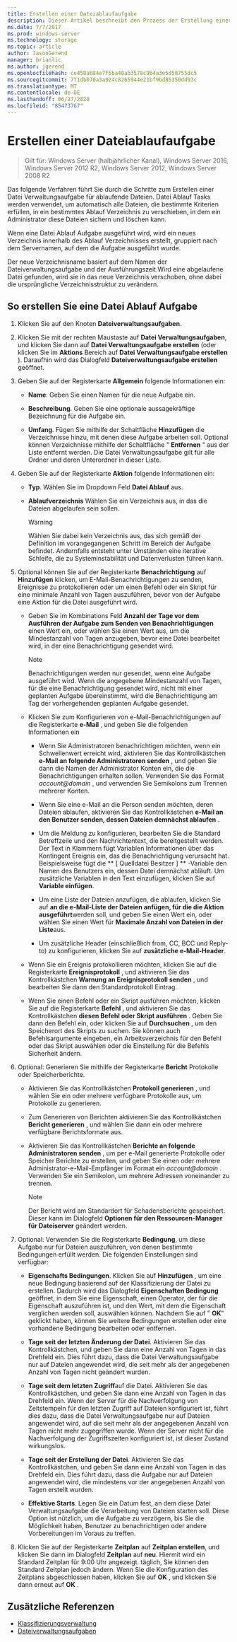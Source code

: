 ```yaml
---
title: Erstellen einer Dateiablaufaufgabe
description: Dieser Artikel beschreibt den Prozess der Erstellung einer Datei Verwaltungsaufgabe für Dateien, die ablaufen.
ms.date: 7/7/2017
ms.prod: windows-server
ms.technology: storage
ms.topic: article
author: JasonGerend
manager: brianlic
ms.author: jgerend
ms.openlocfilehash: ce458ab84e7f6ba40ab3578c9b4a3e5d58755dc5
ms.sourcegitcommit: 771db070a3a924c8265944e21bf9bd85350dd93c
ms.translationtype: MT
ms.contentlocale: de-DE
ms.lasthandoff: 06/27/2020
ms.locfileid: "85473767"
---
```

# <a name="create-a-file-expiration-task"></a>Erstellen einer Dateiablaufaufgabe

> Gilt für: Windows Server (halbjährlicher Kanal), Windows Server 2016, Windows Server 2012 R2, Windows Server 2012, Windows Server 2008 R2

Das folgende Verfahren führt Sie durch die Schritte zum Erstellen einer Datei Verwaltungsaufgabe für ablaufende Dateien. Datei Ablauf Tasks werden verwendet, um automatisch alle Dateien, die bestimmte Kriterien erfüllen, in ein bestimmtes Ablauf Verzeichnis zu verschieben, in dem ein Administrator diese Dateien sichern und löschen kann.

Wenn eine Datei Ablauf Aufgabe ausgeführt wird, wird ein neues Verzeichnis innerhalb des Ablauf Verzeichnisses erstellt, gruppiert nach dem Servernamen, auf dem die Aufgabe ausgeführt wurde.

Der neue Verzeichnisname basiert auf dem Namen der Dateiverwaltungsaufgabe und der Ausführungszeit.Wird eine abgelaufene Datei gefunden, wird sie in das neue Verzeichnis verschoben, ohne dabei die ursprüngliche Verzeichnisstruktur zu verändern.

## <a name="to-create-a-file-expiration-task"></a>So erstellen Sie eine Datei Ablauf Aufgabe

1. Klicken Sie auf den Knoten **Dateiverwaltungsaufgaben**.

2. Klicken Sie mit der rechten Maustaste auf **Datei Verwaltungsaufgaben**, und klicken Sie dann auf **Datei Verwaltungsaufgabe erstellen** (oder klicken Sie im **Aktions** Bereich auf **Datei Verwaltungsaufgabe erstellen** ). Daraufhin wird das Dialogfeld **Dateiverwaltungsaufgabe erstellen** geöffnet.

3. Geben Sie auf der Registerkarte **Allgemein** folgende Informationen ein:

   -   **Name**: Geben Sie einen Namen für die neue Aufgabe ein.

   -   **Beschreibung**. Geben Sie eine optionale aussagekräftige Bezeichnung für die Aufgabe ein.

   -   **Umfang**. Fügen Sie mithilfe der Schaltfläche **Hinzufügen** die Verzeichnisse hinzu, mit denen diese Aufgabe arbeiten soll. Optional können Verzeichnisse mithilfe der Schaltfläche " **Entfernen** " aus der Liste entfernt werden. Die Datei Verwaltungsaufgabe gilt für alle Ordner und deren Unterordner in dieser Liste.

4. Geben Sie auf der Registerkarte **Aktion** folgende Informationen ein:

   - **Typ**. Wählen Sie im Dropdown Feld **Datei Ablauf** aus.

   - **Ablaufverzeichnis** Wählen Sie ein Verzeichnis aus, in das die Dateien abgelaufen sein sollen.

     > [!Warning]
     > Wählen Sie dabei kein Verzeichnis aus, das sich gemäß der Definition im vorangegangenen Schritt im Bereich der Aufgabe befindet. Andernfalls entsteht unter Umständen eine iterative Schleife, die zu Systeminstabilität und Datenverlusten führen kann.

5. Optional können Sie auf der Registerkarte **Benachrichtigung** auf **Hinzufügen** klicken, um E-Mail-Benachrichtigungen zu senden, Ereignisse zu protokollieren oder um einen Befehl oder ein Skript für eine minimale Anzahl von Tagen auszuführen, bevor von der Aufgabe eine Aktion für die Datei ausgeführt wird.

   - Geben Sie im Kombinations Feld **Anzahl der Tage vor dem Ausführen der Aufgabe zum Senden von Benachrichtigungen** einen Wert ein, oder wählen Sie einen Wert aus, um die Mindestanzahl von Tagen anzugeben, bevor eine Datei bearbeitet wird, in der eine Benachrichtigung gesendet wird.

     > [!Note]
     > Benachrichtigungen werden nur gesendet, wenn eine Aufgabe ausgeführt wird. Wenn die angegebene Mindestanzahl von Tagen, für die eine Benachrichtigung gesendet wird, nicht mit einer geplanten Aufgabe übereinstimmt, wird die Benachrichtigung am Tag der vorhergehenden geplanten Aufgabe gesendet.

   - Klicken Sie zum Konfigurieren von e-Mail-Benachrichtigungen auf die Registerkarte **e-Mail** , und geben Sie die folgenden Informationen ein

     - Wenn Sie Administratoren benachrichtigen möchten, wenn ein Schwellenwert erreicht wird, aktivieren Sie das Kontrollkästchen **e-Mail an folgende Administratoren senden** , und geben Sie dann die Namen der Administrator Konten ein, die die Benachrichtigungen erhalten sollen. Verwenden Sie das Format <em>account@domain</em> , und verwenden Sie Semikolons zum Trennen mehrerer Konten.

     - Wenn Sie eine e-Mail an die Person senden möchten, deren Dateien ablaufen, aktivieren Sie das Kontrollkästchen **e-Mail an den Benutzer senden, dessen Dateien demnächst ablaufen** .

     - Um die Meldung zu konfigurieren, bearbeiten Sie die Standard Betreffzeile und den Nachrichtentext, die bereitgestellt werden. Der Text in Klammern fügt Variablen Informationen über das Kontingent Ereignis ein, das die Benachrichtigung verursacht hat. Beispielsweise fügt die ** \[ Quelldatei Besitzer \] ** -Variable den Namen des Benutzers ein, dessen Datei demnächst abläuft. Um zusätzliche Variablen in den Text einzufügen, klicken Sie auf **Variable einfügen**.

     - Um eine Liste der Dateien anzufügen, die ablaufen, klicken Sie auf **an die e-Mail-Liste der Dateien anfügen, für die die Aktion ausgeführt**werden soll, und geben Sie einen Wert ein, oder wählen Sie einen Wert für **Maximale Anzahl von Dateien in der Liste**aus.

     - Um zusätzliche Header (einschließlich from, CC, BCC und Reply-to) zu konfigurieren, klicken Sie auf **zusätzliche e-Mail-Header**.

   - Wenn Sie ein Ereignis protokollieren möchten, klicken Sie auf die Registerkarte **Ereignisprotokoll** , und aktivieren Sie das Kontrollkästchen **Warnung an Ereignisprotokoll senden** , und bearbeiten Sie dann den Standardprotokoll Eintrag.

   - Wenn Sie einen Befehl oder ein Skript ausführen möchten, klicken Sie auf die Registerkarte **Befehl** , und aktivieren Sie das Kontrollkästchen **diesen Befehl oder Skript ausführen** . Geben Sie dann den Befehl ein, oder klicken Sie auf **Durchsuchen** , um den Speicherort des Skripts zu suchen. Sie können auch Befehlsargumente eingeben, ein Arbeitsverzeichnis für den Befehl oder das Skript auswählen oder die Einstellung für die Befehls Sicherheit ändern.

6. Optional: Generieren Sie mithilfe der Registerkarte **Bericht** Protokolle oder Speicherberichte.

   - Aktivieren Sie das Kontrollkästchen **Protokoll generieren** , und wählen Sie ein oder mehrere verfügbare Protokolle aus, um Protokolle zu generieren.

   - Zum Generieren von Berichten aktivieren Sie das Kontrollkästchen **Bericht generieren** , und wählen Sie dann ein oder mehrere verfügbare Berichtsformate aus.

   - Aktivieren Sie das Kontrollkästchen **Berichte an folgende Administratoren senden** , um per e-Mail generierte Protokolle oder Speicher Berichte zu erstellen, und geben Sie einen oder mehrere Administrator-e-Mail-Empfänger im Format ein <em>account@domain</em> . Verwenden Sie ein Semikolon, um mehrere Adressen voneinander zu trennen.

     > [!Note]
     > Der Bericht wird am Standardort für Schadensberichte gespeichert. Dieser kann im Dialogfeld **Optionen für den Ressourcen-Manager für Dateiserver** geändert werden.

7. Optional: Verwenden Sie die Registerkarte **Bedingung**, um diese Aufgabe nur für Dateien auszuführen, von denen bestimmte Bedingungen erfüllt werden. Die folgenden Einstellungen sind verfügbar:

    -   **Eigenschafts Bedingungen**. Klicken Sie auf **Hinzufügen** , um eine neue Bedingung basierend auf der Klassifizierung der Datei zu erstellen. Dadurch wird das Dialogfeld **Eigenschaften Bedingung** geöffnet, in dem Sie eine Eigenschaft, einen Operator, der für die Eigenschaft auszuführen ist, und den Wert, mit dem die Eigenschaft verglichen werden soll, auswählen können. Nachdem Sie auf " **OK**" geklickt haben, können Sie weitere Bedingungen erstellen oder eine vorhandene Bedingung bearbeiten oder entfernen.

    -   **Tage seit der letzten Änderung der Datei**. Aktivieren Sie das Kontrollkästchen, und geben Sie dann eine Anzahl von Tagen in das Drehfeld ein. Dies führt dazu, dass die Datei Verwaltungsaufgabe nur auf Dateien angewendet wird, die seit mehr als der angegebenen Anzahl von Tagen nicht geändert wurden.

    -   **Tage seit dem letzten Zugriff**auf die Datei. Aktivieren Sie das Kontrollkästchen, und geben Sie dann eine Anzahl von Tagen in das Drehfeld ein. Wenn der Server für die Nachverfolgung von Zeitstempeln für den letzten Zugriff auf Dateien konfiguriert ist, führt dies dazu, dass die Datei Verwaltungsaufgabe nur auf Dateien angewendet wird, auf die seit mehr als der angegebenen Anzahl von Tagen nicht mehr zugegriffen wurde. Wenn der Server nicht für die Nachverfolgung der Zugriffszeiten konfiguriert ist, ist dieser Zustand wirkungslos.

    -   **Tage seit der Erstellung der Datei**. Aktivieren Sie das Kontrollkästchen, und geben Sie dann eine Anzahl von Tagen in das Drehfeld ein. Dies führt dazu, dass die Aufgabe nur auf Dateien angewendet wird, die mindestens vor der angegebenen Anzahl von Tagen erstellt wurden.

    -   **Effektive Starts**. Legen Sie ein Datum fest, an dem diese Datei Verwaltungsaufgabe die Verarbeitung von Dateien starten soll. Diese Option ist nützlich, um die Aufgabe zu verzögern, bis Sie die Möglichkeit haben, Benutzer zu benachrichtigen oder andere Vorbereitungen im Voraus zu treffen.

8. Klicken Sie auf der Registerkarte **Zeitplan** auf **Zeitplan erstellen**, und klicken Sie dann im Dialogfeld **Zeitplan** auf **neu**. Hiermit wird ein Standard Zeitplan für 9:00 Uhr angezeigt. täglich, Sie können den Standard Zeitplan jedoch ändern. Wenn Sie die Konfiguration des Zeitplans abgeschlossen haben, klicken Sie auf **OK** , und klicken Sie dann erneut auf **OK** .

## <a name="additional-references"></a>Zusätzliche Referenzen

-   [Klassifizierungsverwaltung](classification-management.md)
-   [Dateiverwaltungsaufgaben](file-management-tasks.md)
